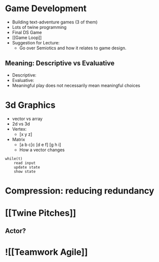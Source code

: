 # Game Development
* Building text-adventure games (3 of them)
* Lots of twine programming
* Final DS Game
* [[Game Loop]]
* Suggestion for Lecture:
	* Go over Semiotics and how it relates to game design. 


## Meaning: Descriptive vs Evaluative 
* Descriptive: 
* Evaluative:
* Meaningful play does not necessarily mean meaningful choices

# 3d Graphics
* vector vs array
* 2d vs 3d
* Vertex:
	* [x y z]
* Matrix
	* [a b c]c
	   [d e f]
	   [g h i]
	* How a vector changes

```
while(t) 
    read input
	update state
	show state
```

# Compression: reducing redundancy


# [[Twine Pitches]]


## Actor?


# ![[Teamwork Agile]]



